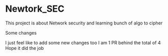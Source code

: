 # Newtork_SEC
This project is about Network security and learning bunch of algo to cipher

Some changes

I just feel like to add some new changes too
I am 1 PR behind the total of 4
Hope it did the job
